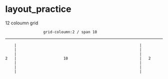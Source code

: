 # layout_practice


12 coloumn grid

                     grid-coloumn:2 / span 10
____________________________________________________________________________
        |                                                       |
        |                                                       |    
        |                                                       |
    2   |                     10                                |   2
        |                                                       |  
        |                                                       |           
        |                                                       |    